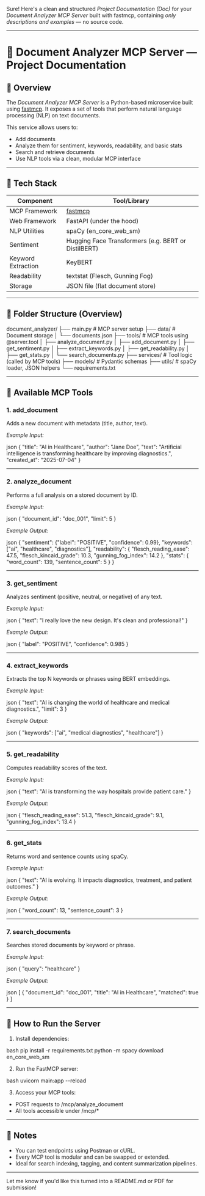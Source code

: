 Sure! Here's a clean and structured *Project Documentation (Doc)* for your *Document Analyzer MCP Server* built with fastmcp, containing *only descriptions and examples* — no source code.

---

# 📘 Document Analyzer MCP Server — Project Documentation

## 🧩 Overview

The *Document Analyzer MCP Server* is a Python-based microservice built using [fastmcp](https://pypi.org/project/fastmcp/). It exposes a set of tools that perform natural language processing (NLP) on text documents.

This service allows users to:

* Add documents
* Analyze them for sentiment, keywords, readability, and basic stats
* Search and retrieve documents
* Use NLP tools via a clean, modular MCP interface

---

## 🔧 Tech Stack

| Component          | Tool/Library                                        |
| ------------------ | --------------------------------------------------- |
| MCP Framework      | [fastmcp](https://pypi.org/project/fastmcp/)      |
| Web Framework      | FastAPI (under the hood)                            |
| NLP Utilities      | spaCy (en_core_web_sm)                            |
| Sentiment          | Hugging Face Transformers (e.g. BERT or DistilBERT) |
| Keyword Extraction | KeyBERT                                             |
| Readability        | textstat (Flesch, Gunning Fog)                      |
| Storage            | JSON file (flat document store)                     |

---

## 📁 Folder Structure (Overview)


document_analyzer/
├── main.py                  # MCP server setup
├── data/                    # Document storage
│   └── documents.json
├── tools/                   # MCP tools using @server.tool
│   ├── analyze_document.py
│   ├── add_document.py
│   ├── get_sentiment.py
│   ├── extract_keywords.py
│   ├── get_readability.py
│   ├── get_stats.py
│   └── search_documents.py
├── services/                # Tool logic (called by MCP tools)
├── models/                  # Pydantic schemas
├── utils/                   # spaCy loader, JSON helpers
└── requirements.txt


---

## 🧠 Available MCP Tools

### 1. add_document

Adds a new document with metadata (title, author, text).

*Example Input:*

json
{
  "title": "AI in Healthcare",
  "author": "Jane Doe",
  "text": "Artificial intelligence is transforming healthcare by improving diagnostics.",
  "created_at": "2025-07-04"
}


---

### 2. analyze_document

Performs a full analysis on a stored document by ID.

*Example Input:*

json
{
  "document_id": "doc_001",
  "limit": 5
}


*Example Output:*

json
{
  "sentiment": {"label": "POSITIVE", "confidence": 0.99},
  "keywords": ["ai", "healthcare", "diagnostics"],
  "readability": {
    "flesch_reading_ease": 47.5,
    "flesch_kincaid_grade": 10.3,
    "gunning_fog_index": 14.2
  },
  "stats": {
    "word_count": 139,
    "sentence_count": 5
  }
}


---

### 3. get_sentiment

Analyzes sentiment (positive, neutral, or negative) of any text.

*Example Input:*

json
{
  "text": "I really love the new design. It's clean and professional!"
}


*Example Output:*

json
{
  "label": "POSITIVE",
  "confidence": 0.985
}


---

### 4. extract_keywords

Extracts the top N keywords or phrases using BERT embeddings.

*Example Input:*

json
{
  "text": "AI is changing the world of healthcare and medical diagnostics.",
  "limit": 3
}


*Example Output:*

json
{
  "keywords": ["ai", "medical diagnostics", "healthcare"]
}


---

### 5. get_readability

Computes readability scores of the text.

*Example Input:*

json
{
  "text": "AI is transforming the way hospitals provide patient care."
}


*Example Output:*

json
{
  "flesch_reading_ease": 51.3,
  "flesch_kincaid_grade": 9.1,
  "gunning_fog_index": 13.4
}


---

### 6. get_stats

Returns word and sentence counts using spaCy.

*Example Input:*

json
{
  "text": "AI is evolving. It impacts diagnostics, treatment, and patient outcomes."
}


*Example Output:*

json
{
  "word_count": 13,
  "sentence_count": 3
}


---

### 7. search_documents

Searches stored documents by keyword or phrase.

*Example Input:*

json
{
  "query": "healthcare"
}


*Example Output:*

json
[
  {
    "document_id": "doc_001",
    "title": "AI in Healthcare",
    "matched": true
  }
]


---

## 🚀 How to Run the Server

1. Install dependencies:

bash
pip install -r requirements.txt
python -m spacy download en_core_web_sm


2. Run the FastMCP server:

bash
uvicorn main:app --reload


3. Access your MCP tools:

* POST requests to /mcp/analyze_document
* All tools accessible under /mcp/*

---

## 📌 Notes

* You can test endpoints using Postman or cURL.
* Every MCP tool is modular and can be swapped or extended.
* Ideal for search indexing, tagging, and content summarization pipelines.

---

Let me know if you'd like this turned into a README.md or PDF for submission!